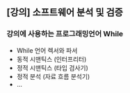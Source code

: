 ## [강의] 소프트웨어 분석 및 검증


### 강의에 사용하는 프로그래밍언어 While

- While 언어 렉서와 파서
- 동적 시맨틱스 (인터프리터)
- 정적 시맨틱스 (타입 검사기)
- 정적 분석 (자료 흐름 분석기)
- ...


